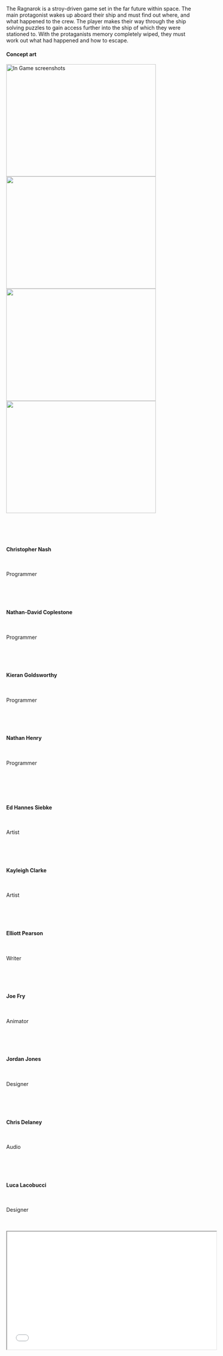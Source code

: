 The Ragnarok is a stroy-driven game set in the far future within space. The main protagonist wakes up aboard their ship and must find out where, and what happened to the crew. The player makes their way through the ship solving puzzles to gain access further into the ship of which they were stationed to. With the protaganists memory completely wiped, they must work out what had happened and how to escape.

<h4><p>Concept art</p></h4>
<img src="ss1.png" width="400" height="300" alt="In Game screenshots" display="inline">
<img src="concept.png" width="400" height="300">
<img src="ss2.png" width= "400" height="300" display="inline">
<img src="ss3.png" width= "400" height="300" display="inline">

<div class="container">     
<section class="profiles">      
<div class="row">       
<section class="3u 6u(medium) 12u$(xsmall) profile">        
<img src="facebook.gif" alt="">        
<h4>Christopher Nash</h4>        
<p>Programmer</p>       
</section>       

<section class="3u 6u(medium) 12u$(xsmall) profile">        
<img src="facebook.gif" alt="">        
<h4>Nathan-David Coplestone</h4>        
<p>Programmer</p>       
</section>       

<section class="3u 6u$(medium) 12u$(xsmall) profile">        
<img src="facebook.gif" alt="" display="inline">        
<h4>Kieran Goldsworthy</h4>        
<p>Programmer</p>       
</section>       

<section class="3u 6u$(medium) 12u$(xsmall) profile">        
<img src="facebook.gif" alt="">        
<h4>Nathan Henry</h4>        
<p>Programmer</p> 
<section class="profiles">      
<div class="row">       

<section class="3u 6u(medium) 12u$(xsmall) profile">        
<img src="facebook.gif" alt="">        
<h4>Ed Hannes Siebke</h4>        
<p>Artist</p>       
</section>       

<section class="3u 6u(medium) 12u$(xsmall) profile">        
<img src="facebook.gif" alt="">        
<h4>Kayleigh Clarke</h4>        
<p>Artist</p>       
</section>       

<section class="3u 6u(medium) 12u$(xsmall) profile">        
<img src="facebook.gif" alt="">        
<h4>Elliott Pearson</h4>        
<p>Writer</p>       
</section>       

<section class="3u 6u$(medium) 12u$(xsmall) profile">        
<img src="facebook.gif" alt="">        
<h4>Joe Fry</h4>        
<p>Animator</p>       
</section>      

<section class="3u 6u$(medium) 12u$(xsmall) profile">
<img src="facebook.gif" alt="">        
<h4>Jordan Jones</h4>        
<p>Designer</p>       
</section>       

<section class="3u 6u(medium) 12u$(xsmall) profile">        
<img src="facebook.gif" alt="">        
<h4>Chris Delaney</h4>        
<p>Audio</p>       
</section>       

<section class="3u 6u$(medium) 12u$(xsmall) profile">        
<img src="facebook.gif" alt="">        
<h4>Luca Lacobucci</h4>        
<p>Designer</p>       
</section>    

<html> <body>  <iframe width="560" height="315" src="</section>       

<section class="3u 6u$(medium) 12u$(xsmall) profile">        
<img src="profile-facebook.jpg" alt="">        
<h4>Joe Fry</h4>        
<p>Animator</p>       
</section>      

<section class="3u 6u$(medium) 12u$(xsmall) profile">
<img src="facebook.jpg" alt="">        
<h4>Jordan Jones</h4>        
<p>Designer</p>       
</section>       

<section class="3u 6u(medium) 12u$(xsmall) profile">        
<img src="facebook.jpg" alt="">        
<h4>Chris Delaney</h4>        
<p>Audio</p>       
</section>       

<section class="3u 6u$(medium) 12u$(xsmall) profile">        
<img src="facebook.jpg" alt="">        
<h4>Luca Lacobucci</h4>        
<p>Designer</p>       
</section>    

<iframe width="640" height="360" src="https://www.youtube.com/embed/4NCnxkL0Xn0" frameborder="0" allowfullscreen></iframe>


